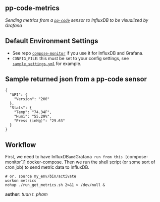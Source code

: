 pp-code-metrics
---------------
*Sending metrics from a [`pp-code`][0] sensor to InfluxDB to be visualized by Grafana*

Default Environment Settings
----------------------------
* See repo [`compose-monitor`][1] if you use it for InfluxDB and Grafana.
* `CONFIG_FILE`: this must be set to your config settings, see [`sample_settings.yml`](./sample_settings.yml) for example.

Sample returned json from a pp-code sensor
----------------------------------------
```
{
  "API": {
    "Version": "200"
  },
  "Stats": {
    "Temp": "74.34F",
    "Humi": "55.29%",
    "Press (inHg)": "29.63"
  }
}
```

Workflow
--------
First, we need to have InfluxDB` and `Grafana` run from this [`compose-monitor`][1] docker-compose.
Then we run the shell script (or some sort of cron job) to send metric data to InfluxDB.
```
# or, source my_env/bin/activate
workon metrics
nohup ./run_get_metrics.sh 2>&1 > /dev/null &
```

__author__: *tuan t. pham*

[1]: https://github.com/neofob/compose-monitor
[0]: https://watchman.online/
